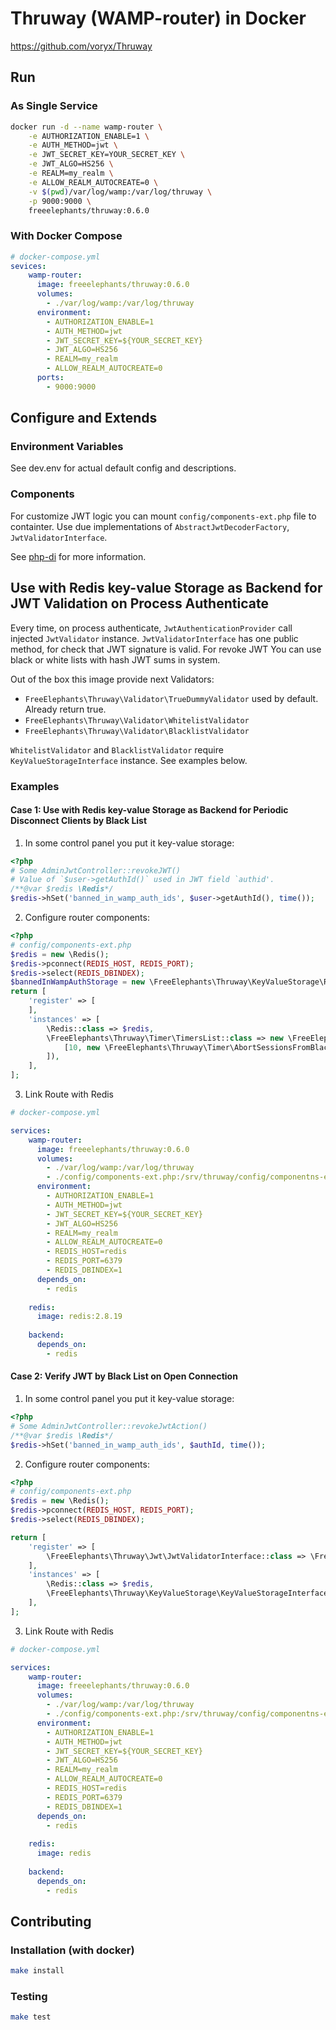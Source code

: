 # Thruway (WAMP-router) in Docker

https://github.com/voryx/Thruway

## Run 

### As Single Service
```bash
docker run -d --name wamp-router \
    -e AUTHORIZATION_ENABLE=1 \
    -e AUTH_METHOD=jwt \
    -e JWT_SECRET_KEY=YOUR_SECRET_KEY \
    -e JWT_ALGO=HS256 \
    -e REALM=my_realm \
    -e ALLOW_REALM_AUTOCREATE=0 \
    -v $(pwd)/var/log/wamp:/var/log/thruway \
    -p 9000:9000 \
    freeelephants/thruway:0.6.0
```

### With Docker Compose

```yaml
# docker-compose.yml
sevices:
    wamp-router:
      image: freeelephants/thruway:0.6.0 
      volumes:
        - ./var/log/wamp:/var/log/thruway
      environment:
        - AUTHORIZATION_ENABLE=1
        - AUTH_METHOD=jwt
        - JWT_SECRET_KEY=${YOUR_SECRET_KEY}
        - JWT_ALGO=HS256
        - REALM=my_realm
        - ALLOW_REALM_AUTOCREATE=0
      ports:
        - 9000:9000
```

## Configure and Extends

### Environment Variables

See dev.env for actual default config and descriptions. 

### Components

For customize JWT logic you can mount `config/components-ext.php` file to containter. Use due implementations of `AbstractJwtDecoderFactory`, `JwtValidatorInterface`. 
 
See [php-di](https://github.com/FreeElephants/php-di) for more information. 

## Use with Redis key-value Storage as Backend for JWT Validation on Process Authenticate
  
Every time, on process authenticate, `JwtAuthenticationProvider` call injected `JwtValidator` instance. `JwtValidatorInterface` has one public method, for check that JWT signature is valid. 
For revoke JWT You can use black or white lists with hash JWT sums in system. 

Out of the box this image provide next Validators:
- `FreeElephants\Thruway\Validator\TrueDummyValidator` used by default. Already return true. 
- `FreeElephants\Thruway\Validator\WhitelistValidator`
- `FreeElephants\Thruway\Validator\BlacklistValidator`

`WhitelistValidator` and `BlacklistValidator` require `KeyValueStorageInterface` instance. See examples below.   

### Examples

#### Case 1: Use with Redis key-value Storage as Backend for Periodic Disconnect Clients by Black List
 
1. In some control panel you put it key-value storage: 
```php
<?php 
# Some AdminJwtController::revokeJWT()
# Value of `$user->getAuthId()` used in JWT field `authid'.
/**@var $redis \Redis*/
$redis->hSet('banned_in_wamp_auth_ids', $user->getAuthId(), time());
```

2. Configure router components: 
```php
<?php
# config/components-ext.php
$redis = new \Redis();
$redis->pconnect(REDIS_HOST, REDIS_PORT);
$redis->select(REDIS_DBINDEX);
$bannedInWampAuthStorage = new \FreeElephants\Thruway\KeyValueStorage\Redis\HashKeyStorageRedisAdapter($redis, 'banned_in_wamp_auth_ids');
return [
    'register' => [
    ],
    'instances' => [
        \Redis::class => $redis,
        \FreeElephants\Thruway\Timer\TimersList::class => new \FreeElephants\Thruway\Timer\TimersList([
            [10, new \FreeElephants\Thruway\Timer\AbortSessionsFromBlacklistTimer($bannedInWampAuthStorage)]
        ]),
    ],
];
```

3. Link Route with Redis
```yaml
# docker-compose.yml

services: 
    wamp-router:
      image: freeelephants/thruway:0.6.0 
      volumes:
        - ./var/log/wamp:/var/log/thruway
        - ./config/components-ext.php:/srv/thruway/config/componentns-ext.php
      environment:
        - AUTHORIZATION_ENABLE=1
        - AUTH_METHOD=jwt
        - JWT_SECRET_KEY=${YOUR_SECRET_KEY}
        - JWT_ALGO=HS256
        - REALM=my_realm
        - ALLOW_REALM_AUTOCREATE=0
        - REDIS_HOST=redis
        - REDIS_PORT=6379
        - REDIS_DBINDEX=1
      depends_on:
        - redis
    
    redis:
      image: redis:2.8.19
    
    backend:
      depends_on:
        - redis    

```

#### Case 2: Verify JWT by Black List on Open Connection 

1. In some control panel you put it key-value storage: 
```php
<?php 
# Some AdminJwtController::revokeJwtAction()
/**@var $redis \Redis*/
$redis->hSet('banned_in_wamp_auth_ids', $authId, time());
``` 

2. Configure router components:
```php
<?php
# config/components-ext.php
$redis = new \Redis();
$redis->pconnect(REDIS_HOST, REDIS_PORT);
$redis->select(REDIS_DBINDEX);

return [
    'register' => [
        \FreeElephants\Thruway\Jwt\JwtValidatorInterface::class => \FreeElephants\Thruway\Validator\BlacklistValidator::class
    ],
    'instances' => [
        \Redis::class => $redis,
        \FreeElephants\Thruway\KeyValueStorage\KeyValueStorageInterface::class => new \FreeElephants\Thruway\KeyValueStorage\Redis\HashKeyStorageRedisAdapter($redis, 'banned_in_wamp_auth_ids'),
    ],
];
```

3. Link Route with Redis
```yaml
# docker-compose.yml

services: 
    wamp-router:
      image: freeelephants/thruway:0.6.0 
      volumes:
        - ./var/log/wamp:/var/log/thruway
        - ./config/components-ext.php:/srv/thruway/config/componentns-ext.php
      environment:
        - AUTHORIZATION_ENABLE=1
        - AUTH_METHOD=jwt
        - JWT_SECRET_KEY=${YOUR_SECRET_KEY}
        - JWT_ALGO=HS256
        - REALM=my_realm
        - ALLOW_REALM_AUTOCREATE=0
        - REDIS_HOST=redis
        - REDIS_PORT=6379
        - REDIS_DBINDEX=1
      depends_on:
        - redis
    
    redis:
      image: redis
    
    backend:
      depends_on:
        - redis    

```

## Contributing

### Installation (with docker)

```bash
make install 
```

### Testing
```bash
make test
```
